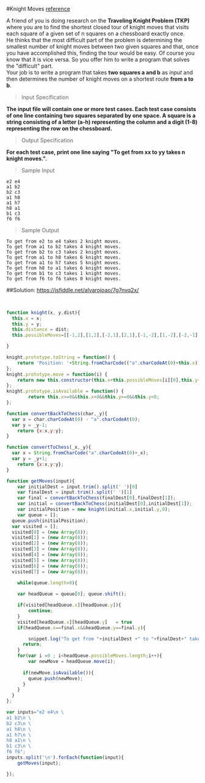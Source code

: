 #Knight Moves [reference](https://uva.onlinejudge.org/index.php?option=com_onlinejudge&Itemid=8&category=6&page=show_problem&problem=380)

A friend of you is doing research on the **Traveling Knight Problem (TKP)** where you are to find the shortest closed tour of knight moves that visits each square of a given set of n squares on a chessboard exactly once.<br/> He thinks that the most difficult part of the problem is determining the smallest number of knight moves between two given squares and that, once you have accomplished this, finding the tour would be easy.
Of course you know that it is vice versa. So you offer him to write a program that solves the "difficult" part.<br/>
Your job is to write a program that takes **two squares a and b** as *input* and then determines the number of knight moves on a shortest route **from a to b**.

>Input Specification

**The input file will contain one or more test cases. Each test case consists of one line containing two squares separated by one space. A square is a string consisting of a letter (a-h) representing the column and a digit (1-8) representing the row on the chessboard.**

>Output Specification

**For each test case, print one line saying "To get from xx to yy takes n knight moves.".**

>Sample Input

```
e2 e4
a1 b2
b2 c3
a1 h8
a1 h7
h8 a1
b1 c3
f6 f6
```

>Sample Output

```
To get from e2 to e4 takes 2 knight moves.
To get from a1 to b2 takes 4 knight moves.
To get from b2 to c3 takes 2 knight moves.
To get from a1 to h8 takes 6 knight moves.
To get from a1 to h7 takes 5 knight moves.
To get from h8 to a1 takes 6 knight moves.
To get from b1 to c3 takes 1 knight moves.
To get from f6 to f6 takes 0 knight moves.
```


##Solution: https://jsfiddle.net/alvarojoao/7g7nvq2x/

```javascript
	
	
function knight(x, y,dist){
  this.x = x;
  this.y = y;
  this.distance = dist;
  this.possibleMoves=[[-1,2],[1,2],[-2,1],[2,1],[-1,-2],[1,-2],[-2,-1],[2,-1]];

}

knight.prototype.toString = function() {
	return 'Position: '+String.fromCharCode(("a".charCodeAt(0)+this.x))+(this.y+1) + ' distance: ' +this.distance;
};
knight.prototype.move = function(i) {
    return new this.constructor(this.x+this.possibleMoves[i][0],this.y+this.possibleMoves[i][1],this.distance+1);
};
knight.prototype.isAvailable = function() {
    	return this.x>=0&&this.x<8&&this.y>=0&&this.y<8;
};

function convertBackToChess(char,_y){
  var x = char.charCodeAt(0) - "a".charCodeAt(0);
  var y = _y-1;
	return {x:x,y:y};
}

function convertToChess(_x,_y){
  var x = String.fromCharCode("a".charCodeAt(0)+_x);
  var y = _y+1;
	return {x:x,y:y};
}

function getMoves(input){
	var initialDest = input.trim().split(' ')[0]	
	var finalDest = input.trim().split(' ')[1]
	var final = convertBackToChess(finalDest[0],finalDest[1]);
	var initial = convertBackToChess(initialDest[0],initialDest[1]);
	var initialPosition = new knight(initial.x,initial.y,0);
	var queue = [];
  queue.push(initialPosition);
  var visited = [];
  visited[0] = (new Array(8));  
  visited[1] = (new Array(8));
  visited[2] = (new Array(8));
  visited[3] = (new Array(8));
  visited[4] = (new Array(8));
  visited[5] = (new Array(8));
  visited[6] = (new Array(8));
  visited[7] = (new Array(8)); 
  
	while(queue.length>0){

    var headQueue = queue[0]; queue.shift();

    if(visited[headQueue.x][headQueue.y]){
    	continue;
    }
  	visited[headQueue.x][headQueue.y]	= true
    if(headQueue.x==final.x&&headQueue.y==final.y){

    	snippet.log("To get from "+initialDest +" to "+finalDest+" takes "+ headQueue.distance+" knight moves.");
      return;
    }
    for(var i =0 ; i<headQueue.possibleMoves.length;i++){
    	var newMove = headQueue.move(i);
      
      if(newMove.isAvailable()){
      	queue.push(newMove);
      }
    }
  }
};

var inputs="e2 e4\n \
a1 b2\n \
b2 c3\n \
a1 h8\n \
a1 h7\n \
h8 a1\n \
b1 c3\n \
f6 f6";
inputs.split('\n').forEach(function(input){
	getMoves(input);

});

```


